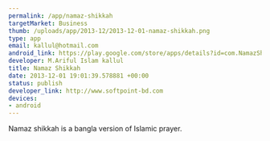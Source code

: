 ```yaml
--- 
permalink: /app/namaz-shikkah
targetMarket: Business
thumb: /uploads/app/2013-12/2013-12-01-namaz-shikkah.png
type: app
email: kallul@hotmail.com
android_link: https://play.google.com/store/apps/details?id=com.NamazShikkha
developer: M.Ariful Islam kallul
title: Namaz Shikkah
date: 2013-12-01 19:01:39.578881 +00:00
status: publish
developer_link: http://www.softpoint-bd.com
devices: 
- android
---
```


Namaz shikkah is a bangla version of Islamic prayer.
